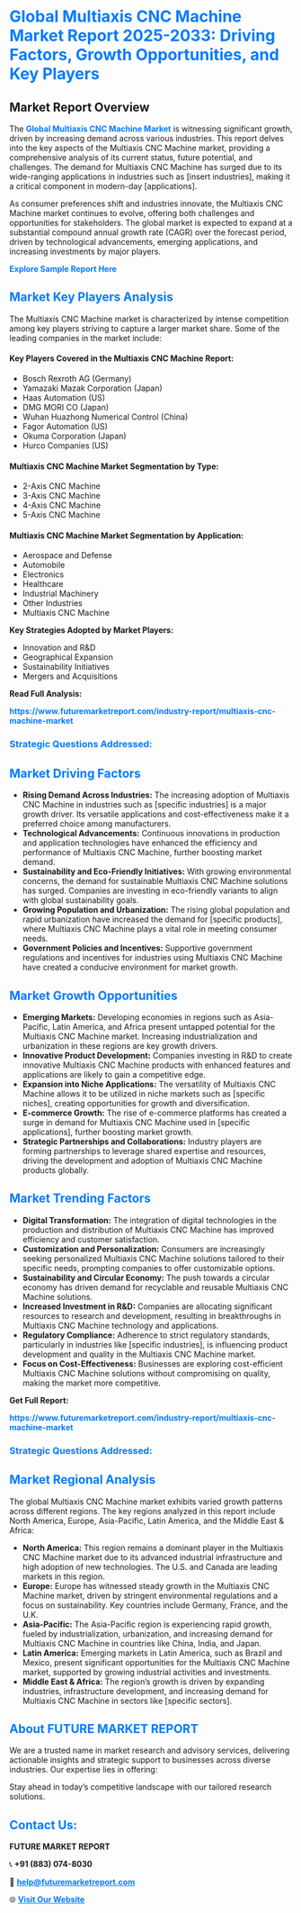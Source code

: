 <h1 style="color: #007BFF;">Global Multiaxis CNC Machine Market Report 2025-2033: Driving Factors, Growth Opportunities, and Key Players</h1>

<section id="overview">
<h2>Market Report Overview</h2>
<p>The <a href="https://www.futuremarketreport.com/industry-report/multiaxis-cnc-machine-market" style="color: #007BFF; text-decoration: none;"><strong>Global Multiaxis CNC Machine Market</strong></a> is witnessing significant growth, driven by increasing demand across various industries. This report delves into the key aspects of the Multiaxis CNC Machine market, providing a comprehensive analysis of its current status, future potential, and challenges. The demand for Multiaxis CNC Machine has surged due to its wide-ranging applications in industries such as [insert industries], making it a critical component in modern-day [applications].</p>
<p>As consumer preferences shift and industries innovate, the Multiaxis CNC Machine market continues to evolve, offering both challenges and opportunities for stakeholders. The global market is expected to expand at a substantial compound annual growth rate (CAGR) over the forecast period, driven by technological advancements, emerging applications, and increasing investments by major players.</p>
</section>

<section id="overview">
<p><a href="https://www.futuremarketreport.com/request-sample/reportId=127871" style="color: #007BFF; text-decoration: none;"><strong>Explore Sample Report Here</strong></a></p>
</section>

<section id="key-players">
<h2 style="color: #007BFF;">Market Key Players Analysis</h2>
<p>The Multiaxis CNC Machine market is characterized by intense competition among key players striving to capture a larger market share. Some of the leading companies in the market include:</p>
<h4>Key Players Covered in the Multiaxis CNC Machine Report:</h4>
<ul><li>Bosch Rexroth AG (Germany)</li><li>Yamazaki Mazak Corporation (Japan)</li><li>Haas Automation (US)</li><li>DMG MORI CO (Japan)</li><li>Wuhan Huazhong Numerical Control (China)</li><li>Fagor Automation (US)</li><li>Okuma Corporation (Japan)</li><li>Hurco Companies (US)</li></ul>
<h4>Multiaxis CNC Machine Market Segmentation by Type:</h4>
<ul><li>2-Axis CNC Machine</li><li>3-Axis CNC Machine</li><li>4-Axis CNC Machine</li><li>5-Axis CNC Machine</li></ul>

<h4>Multiaxis CNC Machine Market Segmentation by Application:</h4>
<ul><li>Aerospace and Defense</li><li>Automobile</li><li>Electronics</li><li>Healthcare</li><li>Industrial Machinery</li><li>Other Industries</li><li>Multiaxis CNC Machine</li></ul>
<p><strong>Key Strategies Adopted by Market Players:</strong></p>
<ul>
<li>Innovation and R&D</li>
<li>Geographical Expansion</li>
<li>Sustainability Initiatives</li>
<li>Mergers and Acquisitions</li>
</ul>
</section>

<section>
<p><strong>Read Full Analysis: </strong></p><a href="https://www.futuremarketreport.com/industry-report/multiaxis-cnc-machine-market" style="color: #007BFF; text-decoration: none;"><strong>https://www.futuremarketreport.com/industry-report/multiaxis-cnc-machine-market</strong></a>
<h3 style="color: #007BFF;">Strategic Questions Addressed:</h3>
</section>

<section id="driving-factors">
<h2 style="color: #007BFF;">Market Driving Factors</h2>
<ul>
<li><strong>Rising Demand Across Industries:</strong> The increasing adoption of Multiaxis CNC Machine in industries such as [specific industries] is a major growth driver. Its versatile applications and cost-effectiveness make it a preferred choice among manufacturers.</li>
<li><strong>Technological Advancements:</strong> Continuous innovations in production and application technologies have enhanced the efficiency and performance of Multiaxis CNC Machine, further boosting market demand.</li>
<li><strong>Sustainability and Eco-Friendly Initiatives:</strong> With growing environmental concerns, the demand for sustainable Multiaxis CNC Machine solutions has surged. Companies are investing in eco-friendly variants to align with global sustainability goals.</li>
<li><strong>Growing Population and Urbanization:</strong> The rising global population and rapid urbanization have increased the demand for [specific products], where Multiaxis CNC Machine plays a vital role in meeting consumer needs.</li>
<li><strong>Government Policies and Incentives:</strong> Supportive government regulations and incentives for industries using Multiaxis CNC Machine have created a conducive environment for market growth.</li>
</ul>
</section>

<section id="growth-opportunities">
<h2 style="color: #007BFF;">Market Growth Opportunities</h2>
<ul>
<li><strong>Emerging Markets:</strong> Developing economies in regions such as Asia-Pacific, Latin America, and Africa present untapped potential for the Multiaxis CNC Machine market. Increasing industrialization and urbanization in these regions are key growth drivers.</li>
<li><strong>Innovative Product Development:</strong> Companies investing in R&D to create innovative Multiaxis CNC Machine products with enhanced features and applications are likely to gain a competitive edge.</li>
<li><strong>Expansion into Niche Applications:</strong> The versatility of Multiaxis CNC Machine allows it to be utilized in niche markets such as [specific niches], creating opportunities for growth and diversification.</li>
<li><strong>E-commerce Growth:</strong> The rise of e-commerce platforms has created a surge in demand for Multiaxis CNC Machine used in [specific applications], further boosting market growth.</li>
<li><strong>Strategic Partnerships and Collaborations:</strong> Industry players are forming partnerships to leverage shared expertise and resources, driving the development and adoption of Multiaxis CNC Machine products globally.</li>
</ul>
</section>

<section id="trending-factors">
<h2 style="color: #007BFF;">Market Trending Factors</h2>
<ul>
<li><strong>Digital Transformation:</strong> The integration of digital technologies in the production and distribution of Multiaxis CNC Machine has improved efficiency and customer satisfaction.</li>
<li><strong>Customization and Personalization:</strong> Consumers are increasingly seeking personalized Multiaxis CNC Machine solutions tailored to their specific needs, prompting companies to offer customizable options.</li>
<li><strong>Sustainability and Circular Economy:</strong> The push towards a circular economy has driven demand for recyclable and reusable Multiaxis CNC Machine solutions.</li>
<li><strong>Increased Investment in R&D:</strong> Companies are allocating significant resources to research and development, resulting in breakthroughs in Multiaxis CNC Machine technology and applications.</li>
<li><strong>Regulatory Compliance:</strong> Adherence to strict regulatory standards, particularly in industries like [specific industries], is influencing product development and quality in the Multiaxis CNC Machine market.</li>
<li><strong>Focus on Cost-Effectiveness:</strong> Businesses are exploring cost-efficient Multiaxis CNC Machine solutions without compromising on quality, making the market more competitive.</li>
</ul>
</section>

<section>
<p><strong>Get Full Report: </strong></p><a href="https://www.futuremarketreport.com/industry-report/multiaxis-cnc-machine-market" style="color: #007BFF; text-decoration: none;"><strong>https://www.futuremarketreport.com/industry-report/multiaxis-cnc-machine-market</strong></a>
<h3 style="color: #007BFF;">Strategic Questions Addressed:</h3>
</section>


<section id="regional-analysis">
<h2 style="color: #007BFF;">Market Regional Analysis</h2>
<p>The global Multiaxis CNC Machine market exhibits varied growth patterns across different regions. The key regions analyzed in this report include North America, Europe, Asia-Pacific, Latin America, and the Middle East & Africa:</p>
<ul>
<li><strong>North America:</strong> This region remains a dominant player in the Multiaxis CNC Machine market due to its advanced industrial infrastructure and high adoption of new technologies. The U.S. and Canada are leading markets in this region.</li>
<li><strong>Europe:</strong> Europe has witnessed steady growth in the Multiaxis CNC Machine market, driven by stringent environmental regulations and a focus on sustainability. Key countries include Germany, France, and the U.K.</li>
<li><strong>Asia-Pacific:</strong> The Asia-Pacific region is experiencing rapid growth, fueled by industrialization, urbanization, and increasing demand for Multiaxis CNC Machine in countries like China, India, and Japan.</li>
<li><strong>Latin America:</strong> Emerging markets in Latin America, such as Brazil and Mexico, present significant opportunities for the Multiaxis CNC Machine market, supported by growing industrial activities and investments.</li>
<li><strong>Middle East & Africa:</strong> The region’s growth is driven by expanding industries, infrastructure development, and increasing demand for Multiaxis CNC Machine in sectors like [specific sectors].</li>
</ul>
</section>

<footer>
<h2 style="color: #007BFF;">About FUTURE MARKET REPORT</h2>
<p>We are a trusted name in market research and advisory services, delivering actionable insights and strategic support to businesses across diverse industries. Our expertise lies in offering:</p>

<p>Stay ahead in today’s competitive landscape with our tailored research solutions.</p>

<h2 style="color: #007BFF;">Contact Us:</h2>
<p><strong>FUTURE MARKET REPORT</strong></p>
<p>📞 <strong>+91 (883) 074-8030</strong></p>
<p>📧 <strong><a href="mailto:help@futuremarketreport.com" style="color: #007BFF;">help@futuremarketreport.com</a></strong></p>
<p>🌐 <strong><a href="https://www.futuremarketreport.com/" style="color: #007BFF;">Visit Our Website</a></strong></p>
</footer>